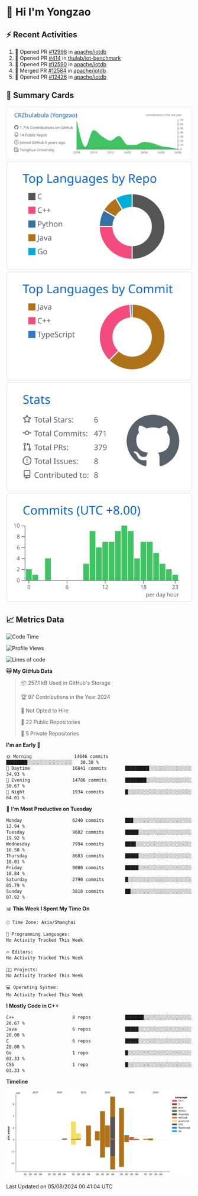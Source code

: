 # 👋 Hi I'm Yongzao

## ⚡ Recent Activities
<!--START_SECTION:activity-->
1. 💪 Opened PR [#12998](https://github.com/apache/iotdb/pull/12998) in [apache/iotdb](https://github.com/apache/iotdb)
2. 💪 Opened PR [#414](https://github.com/thulab/iot-benchmark/pull/414) in [thulab/iot-benchmark](https://github.com/thulab/iot-benchmark)
3. 💪 Opened PR [#12590](https://github.com/apache/iotdb/pull/12590) in [apache/iotdb](https://github.com/apache/iotdb)
4. 🎉 Merged PR [#12584](https://github.com/apache/iotdb/pull/12584) in [apache/iotdb](https://github.com/apache/iotdb)
5. 💪 Opened PR [#12426](https://github.com/apache/iotdb/pull/12426) in [apache/iotdb](https://github.com/apache/iotdb)
<!--END_SECTION:activity-->

## 🎑 Summary Cards

[![](https://raw.githubusercontent.com/CRZbulabula/CRZbulabula/main/profile-summary-card-output/github/0-profile-details.svg)](https://github.com/vn7n24fzkq/github-profile-summary-cards)
[![](https://raw.githubusercontent.com/CRZbulabula/CRZbulabula/main/profile-summary-card-output/github/1-repos-per-language.svg)](https://github.com/vn7n24fzkq/github-profile-summary-cards) [![](https://raw.githubusercontent.com/CRZbulabula/CRZbulabula/main/profile-summary-card-output/github/2-most-commit-language.svg)](https://github.com/vn7n24fzkq/github-profile-summary-cards)
[![](https://raw.githubusercontent.com/CRZbulabula/CRZbulabula/main/profile-summary-card-output/github/3-stats.svg)](https://github.com/vn7n24fzkq/github-profile-summary-cards) [![](https://raw.githubusercontent.com/CRZbulabula/CRZbulabula/main/profile-summary-card-output/github/4-productive-time.svg)](https://github.com/vn7n24fzkq/github-profile-summary-cards)

## 📈 Metrics Data

<!--START_SECTION:waka-->
![Code Time](http://img.shields.io/badge/Code%20Time-672%20hrs%2031%20mins-blue)

![Profile Views](http://img.shields.io/badge/Profile%20Views-0-blue)

![Lines of code](https://img.shields.io/badge/From%20Hello%20World%20I%27ve%20Written-29.3%20million%20lines%20of%20code-blue)

**🐱 My GitHub Data** 

> 📦 257.1 kB Used in GitHub's Storage 
 > 
> 🏆 97 Contributions in the Year 2024
 > 
> 🚫 Not Opted to Hire
 > 
> 📜 22 Public Repositories 
 > 
> 🔑 5 Private Repositories 
 > 
**I'm an Early 🐤** 

```text
🌞 Morning                14646 commits       ████████░░░░░░░░░░░░░░░░░   30.38 % 
🌆 Daytime                16841 commits       █████████░░░░░░░░░░░░░░░░   34.93 % 
🌃 Evening                14786 commits       ████████░░░░░░░░░░░░░░░░░   30.67 % 
🌙 Night                  1934 commits        █░░░░░░░░░░░░░░░░░░░░░░░░   04.01 % 
```
📅 **I'm Most Productive on Tuesday** 

```text
Monday                   6240 commits        ███░░░░░░░░░░░░░░░░░░░░░░   12.94 % 
Tuesday                  9602 commits        █████░░░░░░░░░░░░░░░░░░░░   19.92 % 
Wednesday                7994 commits        ████░░░░░░░░░░░░░░░░░░░░░   16.58 % 
Thursday                 8683 commits        █████░░░░░░░░░░░░░░░░░░░░   18.01 % 
Friday                   9080 commits        █████░░░░░░░░░░░░░░░░░░░░   18.84 % 
Saturday                 2790 commits        █░░░░░░░░░░░░░░░░░░░░░░░░   05.79 % 
Sunday                   3818 commits        ██░░░░░░░░░░░░░░░░░░░░░░░   07.92 % 
```


📊 **This Week I Spent My Time On** 

```text
🕑︎ Time Zone: Asia/Shanghai

💬 Programming Languages: 
No Activity Tracked This Week

🔥 Editors: 
No Activity Tracked This Week

🐱‍💻 Projects: 
No Activity Tracked This Week

💻 Operating System: 
No Activity Tracked This Week
```

**I Mostly Code in C++** 

```text
C++                      8 repos             ███████░░░░░░░░░░░░░░░░░░   26.67 % 
Java                     6 repos             █████░░░░░░░░░░░░░░░░░░░░   20.00 % 
C                        6 repos             █████░░░░░░░░░░░░░░░░░░░░   20.00 % 
Go                       1 repo              █░░░░░░░░░░░░░░░░░░░░░░░░   03.33 % 
CSS                      1 repo              █░░░░░░░░░░░░░░░░░░░░░░░░   03.33 % 
```



**Timeline**

![Lines of Code chart](https://raw.githubusercontent.com/CRZbulabula/CRZbulabula/main/assets/bar_graph.png)


 Last Updated on 05/08/2024 00:41:04 UTC
<!--END_SECTION:waka-->

